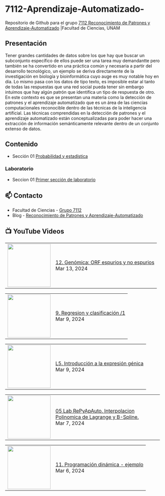 # 7112-Aprendizaje-Automatizado-
Repositorio de Github para el grupo   [7112 Reconocimiento de Patrones y Aprendizaje-Automatizado](https://www.fciencias.unam.mx/docencia/horarios/presentacion/347481) |Facultad de Ciencias, UNAM

## Presentación
Tener grandes cantidades de datos sobre los que hay que buscar un subconjunto específico de ellos puede ser una tarea muy demandantte pero también se ha convertido en una práctica común y necesaria a partir del desarrollo tecnológico, un ejemplo se deriva directamente de la investigación en biología y bioinformática cuyo auge es muy notable hoy en día. Lo mismo pasa con los datos de tipo texto, es imposible estar al tanto de todas las respuestas que una red social pueda tener sin embargo intuimos que hay algún patrón que identifica un tipo de respuesta de otro. En este contexto es que se presentan una materia como la detección de patrones y el aprendizaje automatizado que es un área de las ciencias computacionales reconocible dentro de las técnicas de la inteligencia artificial. Las técnicas comprendidas en la detección de patrones y el aprendizaje automatizado están conceptualizadas para poder hacer una extracción de información semánticamente relevante dentro de un conjunto extenso de datos.

## Contenido
- Sección 01  [Probabilidad y estadística](https://github.com/7122-Aprendizaje-Automatizado/7112-Aprendizaje-Automatizado-/tree/main/Secci%C3%B3n%2001%20Probabilidad%20y%20Estadistica)

### Laboratorio
- Seccion 01  [Primer sección de laboratorio](https://github.com/7122-Aprendizaje-Automatizado/7112-Aprendizaje-Automatizado-/tree/main/Secci%C3%B3n01-Laboratorio)


## 📫 Contacto
- Facultad de Ciencias - [Grupo 7112](https://www.fciencias.unam.mx/docencia/horarios/presentacion/347481)
- Blog - [Reconocimiento de Patrones y Aprendizaje-Automatizado](https://sites.google.com/view/patronesciencias/inicio)

##  📺 	YouTube Videos
<!-- BLOG-POST-LIST:START --><table><tr><td><a href="https://www.youtube.com/watch?v=2W4MkIzIrJY"><img width="140px" src="https://i.ytimg.com/vi/2W4MkIzIrJY/mqdefault.jpg"></a></td>
<td><a href="https://www.youtube.com/watch?v=2W4MkIzIrJY">12. Genómica: ORF espurios y no espurios</a><br/>Mar 13, 2024</td></tr></table>
<table><tr><td><a href="https://www.youtube.com/watch?v=MCciL7zT_rg"><img width="140px" src="https://i.ytimg.com/vi/MCciL7zT_rg/mqdefault.jpg"></a></td>
<td><a href="https://www.youtube.com/watch?v=MCciL7zT_rg">9. Regresion y clasificación /1</a><br/>Mar 9, 2024</td></tr></table>
<table><tr><td><a href="https://www.youtube.com/watch?v=nuCYHUvCa8o"><img width="140px" src="https://i.ytimg.com/vi/nuCYHUvCa8o/mqdefault.jpg"></a></td>
<td><a href="https://www.youtube.com/watch?v=nuCYHUvCa8o">L5. Introducción a la expresión génica</a><br/>Mar 9, 2024</td></tr></table>
<table><tr><td><a href="https://www.youtube.com/watch?v=mbngNTuBkXE"><img width="140px" src="https://i.ytimg.com/vi/mbngNTuBkXE/mqdefault.jpg"></a></td>
<td><a href="https://www.youtube.com/watch?v=mbngNTuBkXE">05 Lab RePyApAuto. Interpolacion Polinomica de Lagrange y B-Spline.</a><br/>Mar 7, 2024</td></tr></table>
<table><tr><td><a href="https://www.youtube.com/watch?v=4P7RWWI-yW4"><img width="140px" src="https://i.ytimg.com/vi/4P7RWWI-yW4/mqdefault.jpg"></a></td>
<td><a href="https://www.youtube.com/watch?v=4P7RWWI-yW4">11. Programación dinámica - ejemplo</a><br/>Mar 6, 2024</td></tr></table>
<!-- BLOG-POST-LIST:END -->
